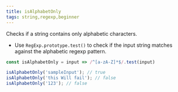 ```yaml
---
title: isAlphabetOnly
tags: string,regexp,beginner
---
```


Checks if a string contains only alphabetic characters.
- Use `RegExp.prototype.test()` to check if the input string matches against the alphabetic regexp pattern.


```js
const isAlphabetOnly = input => /^[a-zA-Z]*$/.test(input)
```

```js
isAlphabetOnly('sampleInput'); // true
isAlphabetOnly('this Will fail'); // false
isAlphabetOnly('123'); // false
```
